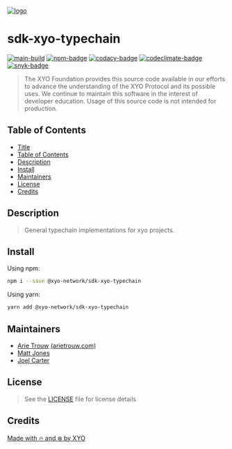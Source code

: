 [![logo][]](https://xyo.network)

# sdk-xyo-typechain

[![main-build][]][main-build-link]
[![npm-badge][]][npm-link]
[![codacy-badge][]][codacy-link]
[![codeclimate-badge][]][codeclimate-link]
[![snyk-badge][]][snyk-link]

> The XYO Foundation provides this source code available in our efforts to
> advance the understanding of the XYO Protocol and its possible uses.
> We continue to maintain this software in the interest of developer education.
> Usage of this source code is not intended for production.

## Table of Contents
-   [Title](#sdk-xyo-typechain)
-   [Table of Contents](#table-of-contents)
-   [Description](#description)
-   [Install](#install)
-   [Maintainers](#maintainers)
-   [License](#license)
-   [Credits](#credits)

## Description

> General typechain implementations for xyo projects.

## Install

Using npm:

```sh
npm i --save @xyo-network/sdk-xyo-typechain
```

Using yarn:

```sh
yarn add @xyo-network/sdk-xyo-typechain
```

## Maintainers

-   [Arie Trouw](https://github.com/arietrouw) [(arietrouw.com)](https://arietrouw.com)
-   [Matt Jones](https://github.com/jonesmac)
-   [Joel Carter](https://github.com/JoelBCarter)

## License

> See the [LICENSE](LICENSE) file for license details

## Credits

[Made with 🔥 and ❄️ by XYO](https://xyo.network)

[logo]: https://cdn.xy.company/img/brand/XYO_full_colored.png

[main-build]: https://github.com/XYOracleNetwork/sdk-xyo-typechain/actions/workflows/build-main.yml/badge.svg
[main-build-link]: https://github.com/XYOracleNetwork/sdk-xyo-typechain/actions/workflows/build-main.yml

[npm-badge]: https://img.shields.io/npm/v/@xyo-network/sdk-xyo-typechain.svg
[npm-link]: https://www.npmjs.com/package/@xyo-network/sdk-xyo-typechain

[codacy-badge]: https://app.codacy.com/project/badge/Grade/cceadf68cb0b4ec5896cb05f1e0d6b24
[codacy-link]: https://www.codacy.com/gh/XYOracleNetwork/sdk-xyo-typechain/dashboard?utm_source=github.com&utm_medium=referral&utm_content=XYOracleNetwork/sdk-xyo-typechain&utm_campaign=Badge_Grade

[codeclimate-badge]: https://api.codeclimate.com/v1/badges/fd816e09dbad82d985d0/maintainability
[codeclimate-link]: https://codeclimate.com/github/XYOracleNetwork/sdk-xyo-typechain/maintainability

[snyk-badge]: https://snyk.io/test/github/XYOracleNetwork/sdk-xyo-typechain/badge.svg?targetFile=package.json
[snyk-link]: https://snyk.io/test/github/XYOracleNetwork/sdk-xyo-typechain?targetFile=package.json
